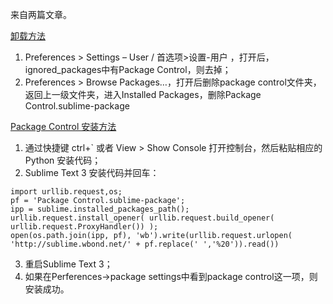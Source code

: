 来自两篇文章。

[卸载方法](http://blog.csdn.net/xiaowei_jin/article/details/51319269)
1. Preferences > Settings – User   /    首选项>设置-用户   ，打开后，ignored_packages中有Package Control，则去掉；
2. Preferences > Browse Packages…，打开后删除package control文件夹，返回上一级文件夹，进入Installed Packages，删除Package Control.sublime-package

[Package Control 安装方法](http://www.cnblogs.com/waising/articles/3466120.html)
1. 通过快捷键 ctrl+` 或者 View > Show Console 打开控制台，然后粘贴相应的 Python 安装代码；
2. Sublime Text 3 安装代码并回车：
```
import urllib.request,os; 
pf = 'Package Control.sublime-package'; 
ipp = sublime.installed_packages_path(); urllib.request.install_opener( urllib.request.build_opener( 		urllib.request.ProxyHandler()) );
open(os.path.join(ipp, pf), 'wb').write(urllib.request.urlopen( 'http://sublime.wbond.net/' + pf.replace(' ','%20')).read())
```
3. 重启Sublime Text 3；
4. 如果在Perferences->package settings中看到package control这一项，则安装成功。

